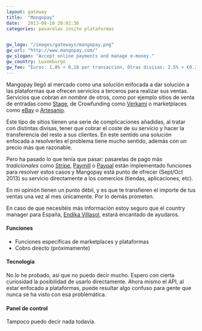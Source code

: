 ```yaml
---
layout: gateway
title:  "Mangopay"
date:   2013-08-18 20:02:36
categories: pasarelas insite plataformas


gw_logo: "/images/gateways/mangopay.png"
gw_url: "http://www.mangopay.com/"
gw_slogan: "Accept online payments and manage e-money."
gw_country: Luxemburgo
gw_fee: "Euros: 1,8% + 0,18 por transacción, Otras divisas: 2.5% + €0.25"
---
```


Mangopay llegó al mercado como una solución enfocada a dar solución a las plataformas que ofrecen servicios a terceros para realizar sus ventas. Servicios que cobran _en nombre_ de otros, como por ejemplo sitios de venta de entradas como [Stage](http://www.stagehq.com), de Crowfunding como [Verkami](http://www.verkami.com) o marketplaces como [eBay](http://www.ebay.es) o [Artesanio](http://www.artesanio.com). 

Este tipo de sitios tienen una serie de complicaciones añadidas, al tratar con distintas divisas, tener que cobrar el coste de su servicio y hacer la transferencia del resto a sus clientes. En este sentido una solución enfocada a resolverles el problema tiene mucho sentido, además con un precio más que razonable.

Pero ha pasado lo que tenía que pasar: pasarelas de pago más _tradicionales_ como [Stripe](/stripe/), [Paymill](/paymill/) o [Paypal](/paypal/) están implementado funciones para resolver estos casos y Mangopay está punto de ofrecer (Sept/Oct 2013) su servicio directamente a los comercios (tiendas, aplicaciones, etc).

En mi opinión tienen un punto débil, y es que te transfieren el importe de tus ventas una vez al mes únicamente. Por lo demás prometen.

En caso de que necesitéis más información estoy seguro que el country manager para España, [Endika Villasol](https//twitter.com/EndikaVillasol), estará encantado de ayudaros.


#### Funciones

- Funciones específicas de marketplaces y plataformas
- Cobro directo (próximamente)

#### Tecnología

No lo he probado, así que no puedo decir mucho. Espero con cierta curiosidad la posibilidad de usarlo directamente. Ahora mismo el API, al estar enfocado a plataformas, puede resultar algo confuso para gente que nunca se ha visto con esa problemática.

#### Panel de control

Tampoco puedo decir nada todavía.